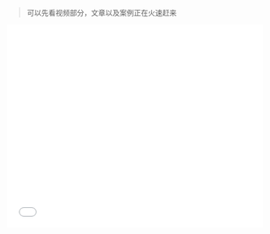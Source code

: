 > 可以先看视频部分，文章以及案例正在火速赶来

<iframe src="//player.bilibili.com/player.html?aid=885050570&bvid=BV1BK4y177Qe&cid=248940318&page=1" scrolling="no" border="0" frameborder="no" framespacing="0" allowfullscreen="true" width=100% height=400px' />

